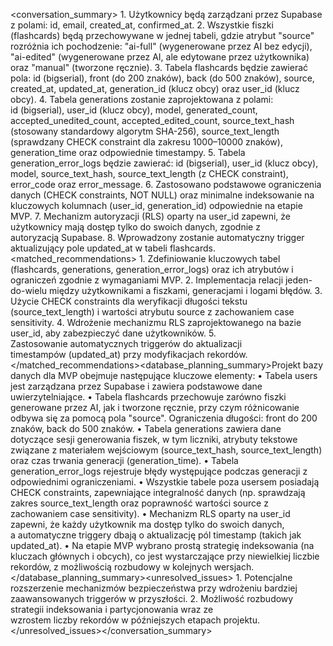 <conversation_summary><decisions> 1. Użytkownicy będą zarządzani przez Supabase z polami: id, email, created_at, confirmed_at. 2. Wszystkie fiszki (flashcards) będą przechowywane w jednej tabeli, gdzie atrybut "source" rozróżnia ich pochodzenie: "ai-full" (wygenerowane przez AI bez edycji), "ai-edited" (wygenerowane przez AI, ale edytowane przez użytkownika) oraz "manual" (tworzone ręcznie). 3. Tabela flashcards będzie zawierać pola: id (bigserial), front (do 200 znaków), back (do 500 znaków), source, created_at, updated_at, generation_id (klucz obcy) oraz user_id (klucz obcy). 4. Tabela generations zostanie zaprojektowana z polami: id (bigserial), user_id (klucz obcy), model, generated_count, accepted_unedited_count, accepted_edited_count, source_text_hash (stosowany standardowy algorytm SHA-256), source_text_length (sprawdzany CHECK constraint dla zakresu 1000–10000 znaków), generation_time oraz odpowiednie timestampy. 5. Tabela generation_error_logs będzie zawierać: id (bigserial), user_id (klucz obcy), model, source_text_hash, source_text_length (z CHECK constraint), error_code oraz error_message. 6. Zastosowano podstawowe ograniczenia danych (CHECK constraints, NOT NULL) oraz minimalne indeksowanie na kluczowych kolumnach (user_id, generation_id) odpowiednie na etapie MVP. 7. Mechanizm autoryzacji (RLS) oparty na user_id zapewni, że użytkownicy mają dostęp tylko do swoich danych, zgodnie z autoryzacją Supabase. 8. Wprowadzony zostanie automatyczny trigger aktualizujący pole updated_at w tabeli flashcards.
</decisions><matched_recommendations> 1. Zdefiniowanie kluczowych tabel (flashcards, generations, generation_error_logs) oraz ich atrybutów i ograniczeń zgodnie z wymaganiami MVP. 2. Implementacja relacji jeden-do-wielu między użytkownikami a fiszkami, generacjami i logami błędów. 3. Użycie CHECK constraints dla weryfikacji długości tekstu (source_text_length) i wartości atrybutu source z zachowaniem case sensitivity. 4. Wdrożenie mechanizmu RLS zaprojektowanego na bazie user_id, aby zabezpieczyć dane użytkowników. 5. Zastosowanie automatycznych triggerów do aktualizacji timestampów (updated_at) przy modyfikacjach rekordów.
</matched_recommendations><database_planning_summary>Projekt bazy danych dla MVP obejmuje następujące kluczowe elementy:
• Tabela users jest zarządzana przez Supabase i zawiera podstawowe dane uwierzytelniające.
• Tabela flashcards przechowuje zarówno fiszki generowane przez AI, jak i tworzone ręcznie, przy czym różnicowanie odbywa się za pomocą pola "source". Ograniczenia długości: front do 200 znaków, back do 500 znaków.
• Tabela generations zawiera dane dotyczące sesji generowania fiszek, w tym liczniki, atrybuty tekstowe związane z materiałem wejściowym (source_text_hash, source_text_length) oraz czas trwania generacji (generation_time).
• Tabela generation_error_logs rejestruje błędy występujące podczas generacji z odpowiednimi ograniczeniami.
• Wszystkie tabele poza usersem posiadają CHECK constraints, zapewniające integralność danych (np. sprawdzają zakres source_text_length oraz poprawność wartości source z zachowaniem case sensitivity).
• Mechanizm RLS oparty na user_id zapewni, że każdy użytkownik ma dostęp tylko do swoich danych, a automatyczne triggery dbają o aktualizację pól timestamp (takich jak updated_at).
• Na etapie MVP wybrano prostą strategię indeksowania (na kluczach głównych i obcych), co jest wystarczające przy niewielkiej liczbie rekordów, z możliwością rozbudowy w kolejnych wersjach.
</database_planning_summary><unresolved_issues> 1. Potencjalne rozszerzenie mechanizmów bezpieczeństwa przy wdrożeniu bardziej zaawansowanych triggerów w przyszłości. 2. Możliwość rozbudowy strategii indeksowania i partycjonowania wraz ze wzrostem liczby rekordów w późniejszych etapach projektu.
</unresolved_issues></conversation_summary>
